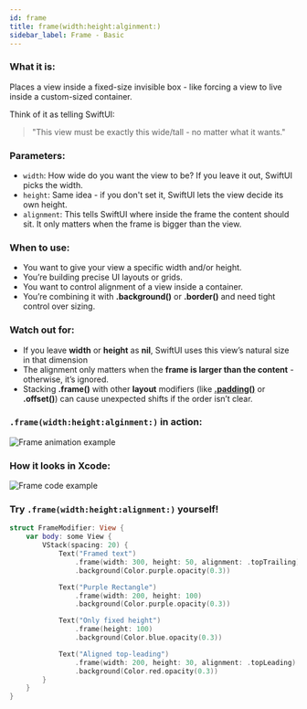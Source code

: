 ```yaml
---
id: frame
title: frame(width:height:alginment:)
sidebar_label: Frame - Basic
---
```


### What it is:

Places a view inside a fixed-size invisible box - like forcing a view to live inside a custom-sized container.

Think of it as telling SwiftUI:

> "This view must be exactly this wide/tall - no matter what it wants."

### Parameters:

- `width`: How wide do you want the view to be? If you leave it out, SwiftUI picks the width.
- `height`: Same idea - if you don't set it, SwiftUI lets the view decide its own height.
- `alignment`: This tells SwiftUI where inside the frame the content should sit. It only matters when the frame is bigger than the view.

### When to use:

- You want to give your view a specific width and/or height.
- You’re building precise UI layouts or grids.
- You want to control alignment of a view inside a container.
- You’re combining it with **.background()** or **.border()** and need tight control over sizing.

### Watch out for:

- If you leave **width** or **height** as **nil**, SwiftUI uses this view’s natural size in that dimension
- The alignment only matters when the **frame is larger than the content** - otherwise, it’s ignored.
- Stacking **.frame()** with other **layout** modifiers (like [**.padding()**](./padding.md) or **.offset()**) can cause unexpected shifts if the order isn’t clear.

### `.frame(width:height:alginment:)` in action:

<div style={{marginLeft: '2rem', marginTop: '2rem', width: '80%'}}>
  <img src={require('@site/static/img/layout/frame_basic/frame_basic_animation.gif').default} alt="Frame animation example" style={{ width: '100%', borderRadius: '8px' }} />
</div>

### How it looks in Xcode:

<div style={{marginLeft: '2rem', marginTop: '2rem', width: '80%'}}>
  <img src={require('@site/static/img/layout/frame_basic/frame_basic.png').default} alt="Frame code example" style={{borderRadius: '12px', width: '100%'}}/>
</div>

### Try `.frame(width:height:alignment:)` yourself!

```swift
struct FrameModifier: View {
    var body: some View {
        VStack(spacing: 20) {
            Text("Framed text")
                .frame(width: 300, height: 50, alignment: .topTrailing)
                .background(Color.purple.opacity(0.3))

            Text("Purple Rectangle")
                .frame(width: 200, height: 100)
                .background(Color.purple.opacity(0.3))

            Text("Only fixed height")
                .frame(height: 100)
                .background(Color.blue.opacity(0.3))

            Text("Aligned top-leading")
                .frame(width: 200, height: 30, alignment: .topLeading)
                .background(Color.red.opacity(0.3))
        }
    }
}
```
